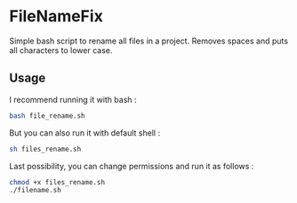 # FileNameFix

Simple bash script to rename all files in a project. Removes spaces and puts all characters to lower case.

## Usage

I recommend running it with bash :

```bash
bash file_rename.sh
```

But you can also run it with default shell :

```bash
sh files_rename.sh
```

Last possibility, you can change permissions and run it as follows :

```bash
chmod +x files_rename.sh
./filename.sh
```
